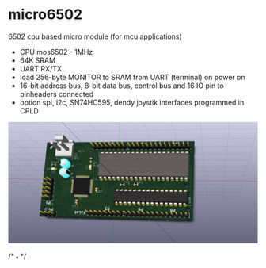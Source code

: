 # micro6502
6502 cpu based micro module (for mcu applications)

- CPU mos6502 - 1MHz
- 64K SRAM
- UART RX/TX
- load 256-byte MONITOR to SRAM from UART (terminal) on power on
- 16-bit address bus, 8-bit data bus, control bus and 16 IO pin to pinheaders connected
- option spi, i2c, SN74HC595, dendy joystik interfaces programmed in CPLD

![3D view](https://github.com/digitalinvitro/micro6502/raw/master/micro65-3D.jpg)

/* <img src="https://github.com/digitalinvitro/micro6502/raw/master/micro65-3D.jpg" width="4" height="5"/> */
